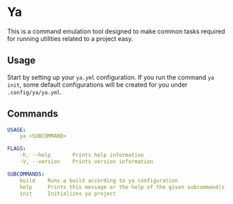 # Ya

This is a command emulation tool designed to make common tasks required for running utilities related to a project easy.

## Usage

Start by setting up your `ya.yml` configuration. If you run the command `ya init`, some default configurations will be created for you under `.config/ya/ya.yml`.

## Commands

```yaml
USAGE:
    ya <SUBCOMMAND>

FLAGS:
    -h, --help       Prints help information
    -V, --version    Prints version information

SUBCOMMANDS:
    build    Runs a build according to ya configuration
    help     Prints this message or the help of the given subcommand(s)
    init     Initializes ya project
```

